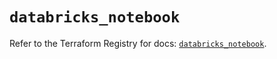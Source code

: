 # `databricks_notebook`

Refer to the Terraform Registry for docs: [`databricks_notebook`](https://registry.terraform.io/providers/databricks/databricks/1.76.0/docs/resources/notebook).
